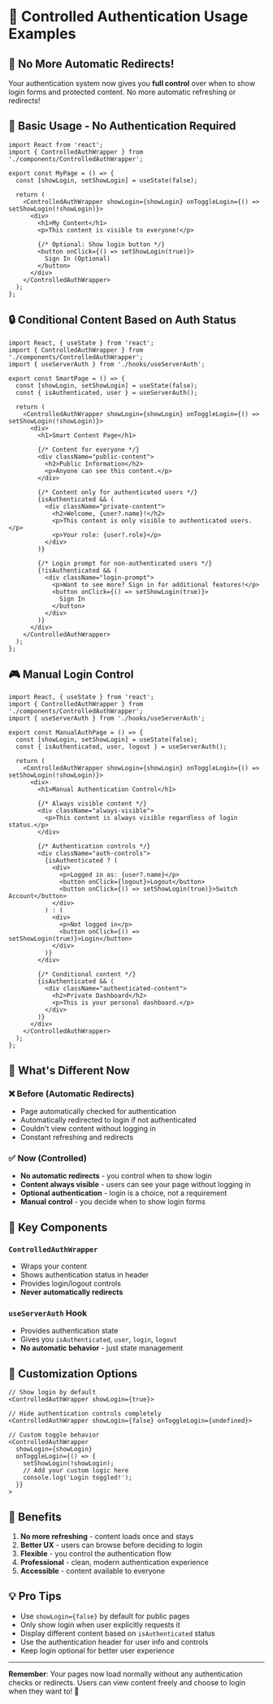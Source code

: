# 🔐 Controlled Authentication Usage Examples

## 🎯 **No More Automatic Redirects!**

Your authentication system now gives you **full control** over when to show login forms and protected content. No more automatic refreshing or redirects!

## 📱 **Basic Usage - No Authentication Required**

```tsx
import React from 'react';
import { ControlledAuthWrapper } from './components/ControlledAuthWrapper';

export const MyPage = () => {
  const [showLogin, setShowLogin] = useState(false);

  return (
    <ControlledAuthWrapper showLogin={showLogin} onToggleLogin={() => setShowLogin(!showLogin)}>
      <div>
        <h1>My Content</h1>
        <p>This content is visible to everyone!</p>
        
        {/* Optional: Show login button */}
        <button onClick={() => setShowLogin(true)}>
          Sign In (Optional)
        </button>
      </div>
    </ControlledAuthWrapper>
  );
};
```

## 🔒 **Conditional Content Based on Auth Status**

```tsx
import React, { useState } from 'react';
import { ControlledAuthWrapper } from './components/ControlledAuthWrapper';
import { useServerAuth } from './hooks/useServerAuth';

export const SmartPage = () => {
  const [showLogin, setShowLogin] = useState(false);
  const { isAuthenticated, user } = useServerAuth();

  return (
    <ControlledAuthWrapper showLogin={showLogin} onToggleLogin={() => setShowLogin(!showLogin)}>
      <div>
        <h1>Smart Content Page</h1>
        
        {/* Content for everyone */}
        <div className="public-content">
          <h2>Public Information</h2>
          <p>Anyone can see this content.</p>
        </div>

        {/* Content only for authenticated users */}
        {isAuthenticated && (
          <div className="private-content">
            <h2>Welcome, {user?.name}!</h2>
            <p>This content is only visible to authenticated users.</p>
            <p>Your role: {user?.role}</p>
          </div>
        )}

        {/* Login prompt for non-authenticated users */}
        {!isAuthenticated && (
          <div className="login-prompt">
            <p>Want to see more? Sign in for additional features!</p>
            <button onClick={() => setShowLogin(true)}>
              Sign In
            </button>
          </div>
        )}
      </div>
    </ControlledAuthWrapper>
  );
};
```

## 🎮 **Manual Login Control**

```tsx
import React, { useState } from 'react';
import { ControlledAuthWrapper } from './components/ControlledAuthWrapper';
import { useServerAuth } from './hooks/useServerAuth';

export const ManualAuthPage = () => {
  const [showLogin, setShowLogin] = useState(false);
  const { isAuthenticated, user, logout } = useServerAuth();

  return (
    <ControlledAuthWrapper showLogin={showLogin} onToggleLogin={() => setShowLogin(!showLogin)}>
      <div>
        <h1>Manual Authentication Control</h1>
        
        {/* Always visible content */}
        <div className="always-visible">
          <p>This content is always visible regardless of login status.</p>
        </div>

        {/* Authentication controls */}
        <div className="auth-controls">
          {isAuthenticated ? (
            <div>
              <p>Logged in as: {user?.name}</p>
              <button onClick={logout}>Logout</button>
              <button onClick={() => setShowLogin(true)}>Switch Account</button>
            </div>
          ) : (
            <div>
              <p>Not logged in</p>
              <button onClick={() => setShowLogin(true)}>Login</button>
            </div>
          )}
        </div>

        {/* Conditional content */}
        {isAuthenticated && (
          <div className="authenticated-content">
            <h2>Private Dashboard</h2>
            <p>This is your personal dashboard.</p>
          </div>
        )}
      </div>
    </ControlledAuthWrapper>
  );
};
```

## 🚫 **What's Different Now**

### ❌ **Before (Automatic Redirects)**
- Page automatically checked for authentication
- Automatically redirected to login if not authenticated
- Couldn't view content without logging in
- Constant refreshing and redirects

### ✅ **Now (Controlled)**
- **No automatic redirects** - you control when to show login
- **Content always visible** - users can see your page without logging in
- **Optional authentication** - login is a choice, not a requirement
- **Manual control** - you decide when to show login forms

## 🔧 **Key Components**

### `ControlledAuthWrapper`
- Wraps your content
- Shows authentication status in header
- Provides login/logout controls
- **Never automatically redirects**

### `useServerAuth` Hook
- Provides authentication state
- Gives you `isAuthenticated`, `user`, `login`, `logout`
- **No automatic behavior** - just state management

## 🎨 **Customization Options**

```tsx
// Show login by default
<ControlledAuthWrapper showLogin={true}>

// Hide authentication controls completely
<ControlledAuthWrapper showLogin={false} onToggleLogin={undefined}>

// Custom toggle behavior
<ControlledAuthWrapper 
  showLogin={showLogin} 
  onToggleLogin={() => {
    setShowLogin(!showLogin);
    // Add your custom logic here
    console.log('Login toggled!');
  }}
>
```

## 🚀 **Benefits**

1. **No more refreshing** - content loads once and stays
2. **Better UX** - users can browse before deciding to login
3. **Flexible** - you control the authentication flow
4. **Professional** - clean, modern authentication experience
5. **Accessible** - content available to everyone

## 💡 **Pro Tips**

- Use `showLogin={false}` by default for public pages
- Only show login when user explicitly requests it
- Display different content based on `isAuthenticated` status
- Use the authentication header for user info and controls
- Keep login optional for better user experience

---

**Remember**: Your pages now load normally without any authentication checks or redirects. Users can view content freely and choose to login when they want to! 🎉
